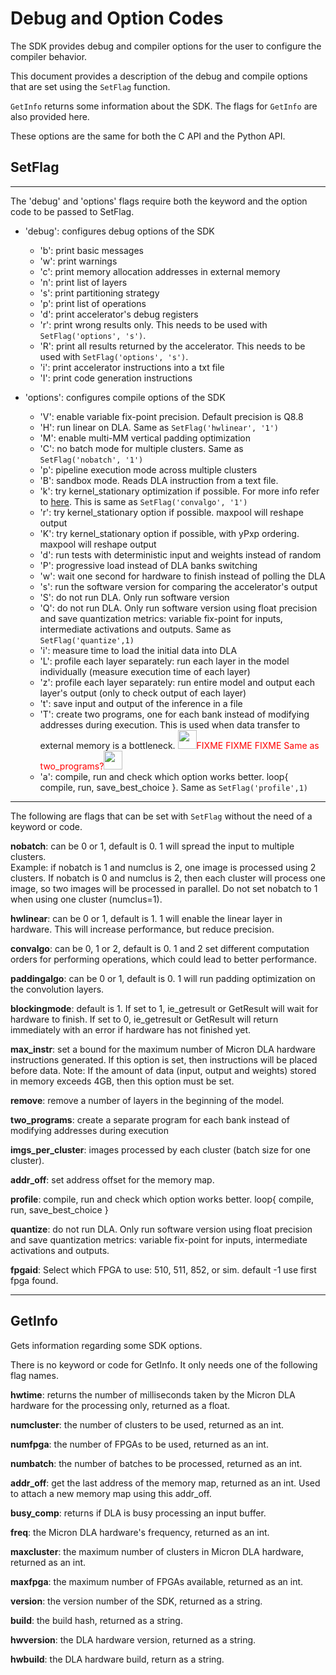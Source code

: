 # Debug and Option Codes

The SDK provides debug and compiler options for the user to configure the
compiler behavior.

This document provides a description of the debug and compile options that are
set using the `SetFlag` function.

`GetInfo` returns some information about the SDK. The flags for `GetInfo` are
also provided here.

These options are the same for both the C API and the Python API.

## SetFlag

*****
The 'debug' and 'options' flags require both the keyword and the option code
to be passed to SetFlag.

- 'debug': configures debug options of the SDK
  * 'b': print basic messages
  * 'w': print warnings
  * 'c': print memory allocation addresses in external memory
  * 'n': print list of layers
  * 's': print partitioning strategy
  * 'p': print list of operations
  * 'd': print accelerator's debug registers
  * 'r': print wrong results only. This needs to be used with
         `SetFlag('options', 's')`.
  * 'R': print all results returned by the accelerator. This needs to be used
         with `SetFlag('options', 's')`.
  * 'i': print accelerator instructions into a txt file
  * 'I': print code generation instructions

- 'options': configures compile options of the SDK
  * 'V': enable variable fix-point precision. Default precision is Q8.8
  * 'H': run linear on DLA. Same as `SetFlag('hwlinear', '1')`
  * 'M': enable multi-MM vertical padding optimization
  * 'C': no batch mode for multiple clusters. Same as `SetFlag('nobatch', '1')`
  * 'p': pipeline execution mode across multiple clusters
  * 'B': sandbox mode. Reads DLA instruction from a text file.
  * 'k': try kernel_stationary optimization if possible. For more info refer to
         [here](https://www.emc2-workshop.com/assets/docs/asplos-18/paper5.pdf).
         This is same as `SetFlag('convalgo', '1')`
  * 'r': try kernel_stationary option if possible.  maxpool will reshape output
  * 'K': try kernel_stationary option if possible, with yPxp ordering.
         maxpool will reshape output
  * 'd': run tests with deterministic input and weights instead of random
  * 'P': progressive load instead of DLA banks switching
  * 'w': wait one second for hardware to finish instead of polling the DLA
  * 's': run the software version for comparing the accelerator's output
  * 'S': do not run DLA. Only run software version
  * 'Q': do not run DLA. Only run software version using float precision and
         save quantization metrics: variable fix-point for inputs, intermediate
	 activations and outputs. Same as `SetFlag('quantize',1)`
  * 'i': measure time to load the initial data into DLA
  * 'L': profile each layer separately: run each layer in the model individually
         (measure execution time of each layer)
  * 'z': profile each layer separately: run entire model and output each
         layer's output (only to check output of each layer)
  * 't': save input and output of the inference in a file
  * 'T': create two programs, one for each bank instead of modifying addresses
         during execution. This is used when data transfer to external memory
	 is a bottleneck.
	 <img src="https://nam01.safelinks.protection.outlook.com/?url=https%3A%2F%2Fmedia.giphy.com%2Fmedia%2FbqOXGPltRyedrOrB6h%2Fgiphy.gif&amp;data=02%7C01%7Crandymeyer%40micron.com%7C6389ac7145ea4040aa9308d7a5caed32%7Cf38a5ecd28134862b11bac1d563c806f%7C0%7C0%7C637160163285007550&amp;sdata=r%2BTqU%2FNg6iWXKrPC4i4aWOEfNkHF1KoxmldNsAHjAdU%3D&amp;reserved=0" width="30" height="30" /><span style="color:red">FIXME FIXME FIXME Same as two_programs?</span><img src="https://nam01.safelinks.protection.outlook.com/?url=https%3A%2F%2Fmedia.giphy.com%2Fmedia%2FbqOXGPltRyedrOrB6h%2Fgiphy.gif&amp;data=02%7C01%7Crandymeyer%40micron.com%7C6389ac7145ea4040aa9308d7a5caed32%7Cf38a5ecd28134862b11bac1d563c806f%7C0%7C0%7C637160163285007550&amp;sdata=r%2BTqU%2FNg6iWXKrPC4i4aWOEfNkHF1KoxmldNsAHjAdU%3D&amp;reserved=0" width="30" height="30" />
  * 'a': compile, run and check which option works better. loop{ compile, run,
         save_best_choice }. Same as `SetFlag('profile',1)`

*****
The following are flags that can be set with `SetFlag` without the need of a
keyword or code.

**nobatch**: can be 0 or 1, default is 0. 1 will spread the input to multiple
clusters.  
Example: if nobatch is 1 and numclus is 2, one image is processed using 2
clusters.   If nobatch is 0 and numclus is 2, then each cluster will process
one image, so two images will be processed in parallel.
Do not set nobatch to 1 when using one cluster (numclus=1).

**hwlinear**: can be 0 or 1, default is 1. 1 will enable the linear layer in
hardware. This will increase performance, but reduce precision.

**convalgo**: can be 0, 1 or 2, default is 0. 1 and 2 set different computation
orders for performing operations, which could lead to better performance.

**paddingalgo**: can be 0 or 1, default is 0. 1 will run padding optimization
on the convolution layers.

**blockingmode**: default is 1.
If set to 1, ie_getresult or GetResult will wait for hardware to finish.
If set to 0, ie_getresult or GetResult will return immediately with an error if
hardware has not finished yet.

**max_instr**: set a bound for the maximum number of Micron DLA hardware
instructions generated. If this option is set, then instructions will be
placed before data. Note: If the amount of data (input, output and weights)
stored in memory exceeds 4GB, then this option must be set.

**remove**: remove a number of layers in the beginning of the model.

**two_programs**: create a separate program for each bank instead of modifying
addresses during execution

**imgs_per_cluster**: images processed by each cluster (batch size for one
cluster).

**addr_off**: set address offset for the memory map.

**profile**: compile, run and check which option works better. loop{ compile,
run, save_best_choice }

**quantize**: do not run DLA. Only run software version using float precision
and save quantization metrics: variable fix-point for inputs, intermediate
activations and outputs.

**fpgaid**: Select which FPGA to use: 510, 511, 852, or sim. default -1 use first
fpga found.


*****
## GetInfo

Gets information regarding some SDK options.

There is no keyword or code for GetInfo. It only needs one of the following
flag names.

**hwtime**: returns the number of milliseconds taken by the Micron DLA hardware
for the processing only, returned as a float.

**numcluster**: the number of clusters to be used, returned as an int.

**numfpga**: the number of FPGAs to be used, returned as an int.

**numbatch**: the number of batches to be processed, returned as an int.

**addr_off**: get the last address of the memory map, returned as an int.
Used to attach a new memory map using this addr_off.

**busy_comp**: returns if DLA is busy processing an input buffer.

**freq**: the Micron DLA hardware's frequency, returned as an int.

**maxcluster**: the maximum number of clusters in Micron DLA hardware,
returned as an int.

**maxfpga**: the maximum number of FPGAs available, returned as an int.

**version**: the version number of the SDK, returned as a string.

**build**: the build hash, returned as a string.

**hwversion**: the DLA hardware version, returned as a string.

**hwbuild**: the DLA hardware build, return as a string.


